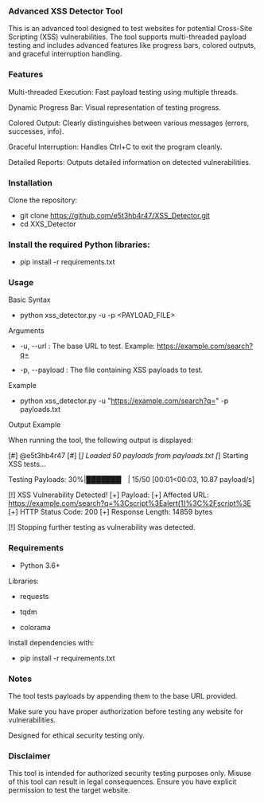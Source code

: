 ### Advanced XSS Detector Tool

This is an advanced tool designed to test websites for potential Cross-Site Scripting (XSS) vulnerabilities. The tool supports multi-threaded payload testing and includes advanced features like progress bars, colored outputs, and graceful interruption handling.

### Features

Multi-threaded Execution: Fast payload testing using multiple threads.

Dynamic Progress Bar: Visual representation of testing progress.

Colored Output: Clearly distinguishes between various messages (errors, successes, info).

Graceful Interruption: Handles Ctrl+C to exit the program cleanly.

Detailed Reports: Outputs detailed information on detected vulnerabilities.

### Installation

Clone the repository:

- git clone https://github.com/e5t3hb4r47/XSS_Detector.git
- cd XXS_Detector

### Install the required Python libraries:

- pip install -r requirements.txt

### Usage

Basic Syntax

- python xss_detector.py -u <URL> -p <PAYLOAD_FILE>

Arguments

- -u, --url : The base URL to test. Example: https://example.com/search?q=

- -p, --payload : The file containing XSS payloads to test.

Example

- python xss_detector.py -u "https://example.com/search?q=" -p payloads.txt

Output Example

When running the tool, the following output is displayed:

[#] @e5t3hb4r47 [#]
[*] Loaded 50 payloads from payloads.txt
[*] Starting XSS tests...

Testing Payloads:  30%|███████▏            | 15/50 [00:01<00:03, 10.87 payload/s]

[!] XSS Vulnerability Detected!
    [+] Payload: <script>alert(1)</script>
    [+] Affected URL: https://example.com/search?q=%3Cscript%3Ealert(1)%3C%2Fscript%3E
    [+] HTTP Status Code: 200
    [+] Response Length: 14859 bytes

[!] Stopping further testing as vulnerability was detected.

### Requirements

- Python 3.6+

Libraries:

- requests

- tqdm

- colorama

Install dependencies with:

- pip install -r requirements.txt

### Notes

The tool tests payloads by appending them to the base URL provided.

Make sure you have proper authorization before testing any website for vulnerabilities.

Designed for ethical security testing only.

### Disclaimer

This tool is intended for authorized security testing purposes only. Misuse of this tool can result in legal consequences. Ensure you have explicit permission to test the target website.

